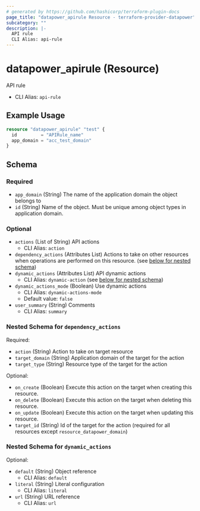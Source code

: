 ```yaml
---
# generated by https://github.com/hashicorp/terraform-plugin-docs
page_title: "datapower_apirule Resource - terraform-provider-datapower"
subcategory: ""
description: |-
  API rule
  CLI Alias: api-rule
---
```


# datapower_apirule (Resource)

API rule
  - CLI Alias: `api-rule`

## Example Usage

```terraform
resource "datapower_apirule" "test" {
  id         = "APIRule_name"
  app_domain = "acc_test_domain"
}
```

<!-- schema generated by tfplugindocs -->
## Schema

### Required

- `app_domain` (String) The name of the application domain the object belongs to
- `id` (String) Name of the object. Must be unique among object types in application domain.

### Optional

- `actions` (List of String) API actions
  - CLI Alias: `action`
- `dependency_actions` (Attributes List) Actions to take on other resources when operations are performed on this resource. (see [below for nested schema](#nestedatt--dependency_actions))
- `dynamic_actions` (Attributes List) API dynamic actions
  - CLI Alias: `dynamic-action` (see [below for nested schema](#nestedatt--dynamic_actions))
- `dynamic_actions_mode` (Boolean) Use dynamic actions
  - CLI Alias: `dynamic-actions-mode`
  - Default value: `false`
- `user_summary` (String) Comments
  - CLI Alias: `summary`

<a id="nestedatt--dependency_actions"></a>
### Nested Schema for `dependency_actions`

Required:

- `action` (String) Action to take on target resource
- `target_domain` (String) Application domain of the target for the action
- `target_type` (String) Resource type of the target for the action

Optional:

- `on_create` (Boolean) Execute this action on the target when creating this resource.
- `on_delete` (Boolean) Execute this action on the target when deleting this resource.
- `on_update` (Boolean) Execute this action on the target when updating this resource.
- `target_id` (String) Id of the target for the action (required for all resources except `resource_datapower_domain`)


<a id="nestedatt--dynamic_actions"></a>
### Nested Schema for `dynamic_actions`

Optional:

- `default` (String) Object reference
  - CLI Alias: `default`
- `literal` (String) Literal configuration
  - CLI Alias: `literal`
- `url` (String) URL reference
  - CLI Alias: `url`
